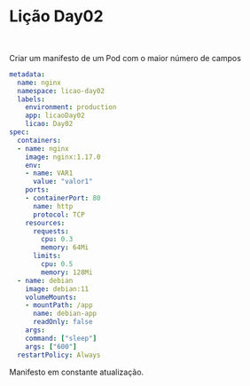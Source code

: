 # Lição Day02

<br>

Criar um manifesto de um Pod com o maior número de campos

```yaml
metadata:
  name: nginx
  namespace: licao-day02
  labels:
    environment: production
    app: licaoDay02
    licao: Day02
spec:
  containers:
  - name: nginx
    image: nginx:1.17.0
    env:
    - name: VAR1
      value: "valor1"
    ports:
    - containerPort: 80
      name: http
      protocol: TCP
    resources:
      requests:
        cpu: 0.3
        memory: 64Mi
      limits:
        cpu: 0.5
        memory: 128Mi
  - name: debian
    image: debian:11
    volumeMounts:
    - mountPath: /app
      name: debian-app
      readOnly: false
    args:
    command: ["sleep"]
    args: ["600"]
  restartPolicy: Always
```

Manifesto em constante atualização. 